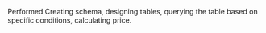 Performed Creating schema, designing tables, querying the table based on specific conditions, calculating price.
